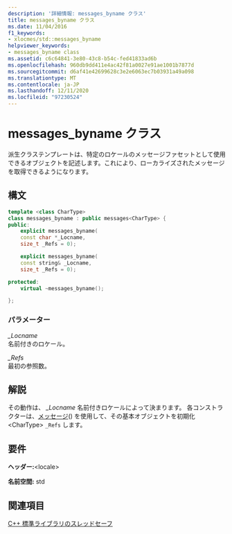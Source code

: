 ```yaml
---
description: '詳細情報: messages_byname クラス'
title: messages_byname クラス
ms.date: 11/04/2016
f1_keywords:
- xlocmes/std::messages_byname
helpviewer_keywords:
- messages_byname class
ms.assetid: c6c64841-3e80-43c8-b54c-fed41833ad6b
ms.openlocfilehash: 960db9dd411e4ac42f81a0027e91ae1001b7877d
ms.sourcegitcommit: d6af41e42699628c3e2e6063ec7b03931a49a098
ms.translationtype: MT
ms.contentlocale: ja-JP
ms.lasthandoff: 12/11/2020
ms.locfileid: "97230524"
---
```

# <a name="messages_byname-class"></a>messages_byname クラス

派生クラステンプレートは、特定のロケールのメッセージファセットとして使用できるオブジェクトを記述します。これにより、ローカライズされたメッセージを取得できるようになります。

## <a name="syntax"></a>構文

```cpp
template <class CharType>
class messages_byname : public messages<CharType> {
public:
    explicit messages_byname(
    const char *_Locname,
    size_t _Refs = 0);

    explicit messages_byname(
    const string& _Locname,
    size_t _Refs = 0);

protected:
    virtual ~messages_byname();

};
```

### <a name="parameters"></a>パラメーター

*_Locname*\
名前付きのロケール。

*_Refs*\
最初の参照数。

## <a name="remarks"></a>解説

その動作は、 *_Locname* 名前付きロケールによって決まります。 各コンストラクターは、[メッセージ](../standard-library/messages-class.md#messages)() を使用して、その基本オブジェクトを初期化 \<CharType> `_Refs` します。

## <a name="requirements"></a>要件

**ヘッダー:**\<locale>

**名前空間:** std

## <a name="see-also"></a>関連項目

[C++ 標準ライブラリのスレッドセーフ](../standard-library/thread-safety-in-the-cpp-standard-library.md)
